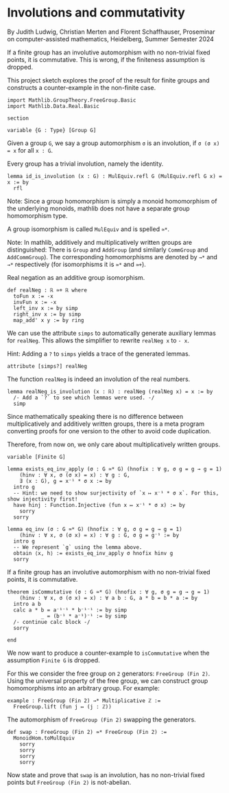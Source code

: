 # Involutions and commutativity

By Judith Ludwig, Christian Merten and Florent Schaffhauser,
Proseminar on computer-assisted mathematics,
Heidelberg, Summer Semester 2024

If a finite group has an involutive automorphism with no non-trivial fixed points, it is commutative. This is wrong, if the finiteness assumption is dropped.

This project sketch explores the proof of the result for finite groups
and constructs a counter-example in the non-finite case.

```lean
import Mathlib.GroupTheory.FreeGroup.Basic
import Mathlib.Data.Real.Basic

section

variable {G : Type} [Group G]
```

Given a group `G`, we say a group automorphism `σ` is an involution, if
`σ (σ x) = x` for all `x : G`.

Every group has a trivial involution, namely the identity.

```lean
lemma id_is_involution (x : G) : MulEquiv.refl G (MulEquiv.refl G x) = x := by
  rfl
```

Note: Since a group homomorphism is simply a monoid homomorphism of the underlying monoids, mathlib does not have a separate group homomorphism type.

A group isomorphism is called `MulEquiv` and is spelled `≃*`.

Note: In mathlib, additively and multiplicatively written groups are distinguished: There is `Group` and `AddGroup` (and similarly `CommGroup` and `AddCommGroup`). The corresponding homomorphisms are denoted by `→*` and `→*` respectively (for isomorphisms it is `≃*` and `≃+`).

Real negation as an additive group isomorphism.

```lean
def realNeg : ℝ ≃+ ℝ where
  toFun x := -x
  invFun x := -x
  left_inv x := by simp
  right_inv x := by simp
  map_add' x y := by ring
```

We can use the attribute `simps` to automatically generate auxiliary lemmas for `realNeg`. This allows the simplifier to rewrite `realNeg x` to `- x`.

Hint: Adding a `?` to `simps` yields a trace of the generated lemmas.

```lean
attribute [simps?] realNeg
```

The function `realNeg` is indeed an involution of the real numbers.

```lean
lemma realNeg_is_involution (x : ℝ) : realNeg (realNeg x) = x := by
  /- Add a `?` to see which lemmas were used. -/
  simp
```

Since mathematically speaking there is no difference between multiplicatively and additively written groups, there is a meta program converting proofs for one version to the other to avoid code duplication.

Therefore, from now on, we only care about multiplicatively written groups.

```lean
variable [Finite G]

lemma exists_eq_inv_apply (σ : G ≃* G) (hnofix : ∀ g, σ g = g → g = 1)
    (hinv : ∀ x, σ (σ x) = x) : ∀ g : G,
    ∃ (x : G), g = x⁻¹ * σ x := by
  intro g
  -- Hint: we need to show surjectivity of `x ↦ x⁻¹ * σ x`. For this, show injectivity first!
  have hinj : Function.Injective (fun x ↦ x⁻¹ * σ x) := by
    sorry
  sorry

lemma eq_inv (σ : G ≃* G) (hnofix : ∀ g, σ g = g → g = 1)
    (hinv : ∀ x, σ (σ x) = x) : ∀ g : G, σ g = g⁻¹ := by
  intro g
  -- We represent `g` using the lemma above.
  obtain ⟨x, h⟩ := exists_eq_inv_apply σ hnofix hinv g
  sorry
```

If a finite group has an involutive automorphism with no non-trivial fixed points, it is commutative.

```lean
theorem isCommutative (σ : G ≃* G) (hnofix : ∀ g, σ g = g → g = 1)
    (hinv : ∀ x, σ (σ x) = x) : ∀ a b : G, a * b = b * a := by
  intro a b
  calc a * b = a⁻¹⁻¹ * b⁻¹⁻¹ := by simp
           _ = (b⁻¹ * a⁻¹)⁻¹ := by simp
  /- continue calc block -/
  sorry

end
```

We now want to produce a counter-example to `isCommutative` when the assumption `Finite G` is dropped.

For this we consider the free group on `2` generators: `FreeGroup (Fin 2)`. Using the universal property of the free group, we can construct group homomorphisms into an arbitrary group. For example:

```lean
example : FreeGroup (Fin 2) →* Multiplicative ℤ :=
  FreeGroup.lift (fun j ↦ (j : ℤ))
```

The automorphism of `FreeGroup (Fin 2)` swapping the generators.

```lean
def swap : FreeGroup (Fin 2) ≃* FreeGroup (Fin 2) :=
  MonoidHom.toMulEquiv
    sorry
    sorry
    sorry
    sorry
```

Now state and prove that `swap` is an involution, has no non-trivial fixed points but `FreeGroup (Fin 2)` is not-abelian.
